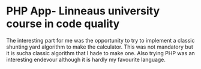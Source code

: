 # PHP App- Linneaus university course in code quality

The interesting part for me was the opportunity to try to implement a classic shunting yard algorithm to make the calculator. This was not mandatory but it is sucha classic algorithm that I hade to make one. Also trying PHP was an interesting endevour although it is hardly my favourite language. 
